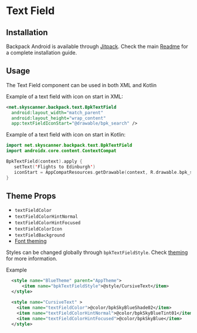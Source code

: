 # Text Field

## Installation

Backpack Android is available through [Jitpack](https://jitpack.io/#Skyscanner/backpack-android). Check the main [Readme](https://github.com/skyscanner/backpack-android#installation) for a complete installation guide.

## Usage

The Text Field component can be used in both XML and Kotlin

Example of a text field with icon on start in XML:

```xml
<net.skyscanner.backpack.text.BpkTextField
  android:layout_width="match_parent"
  android:layout_height="wrap_content"
  app:textFieldIconStart="@drawable/bpk_search" />
```

Example of a text field with icon on start in Kotlin:

```Kotlin
import net.skyscanner.backpack.text.BpkTextField
import androidx.core.content.ContextCompat

BpkTextField(context).apply {
   setText('Flights to Edinburgh')
   iconStart = AppCompatResources.getDrawable(context, R.drawable.bpk_search)
}
```


## Theme Props

- `textFieldColor`
- `textFieldColorHintNormal`
- `textFieldColorHintFocused`
- `textFieldColorIcon`
- `textFieldBackground`
- [Font theming](https://github.com/Skyscanner/backpack-android/blob/master/docs/Text/README.md)

Styles can be changed globally through `bpkTextFieldStyle`. Check [theming](https://github.com/Skyscanner/backpack-android/blob/master/docs/THEMING.md) for more information.

Example

```xml
  <style name="BlueTheme" parent="AppTheme">
      <item name="bpkTextFieldStyle">@style/CursiveText</item>
  </style>

  <style name="CursiveText" >
    <item name="textFieldColor">@color/bpkSkyBlueShade02</item>
    <item name="textFieldColorHintNormal">@color/bpkSkyBlueTint01</item>
    <item name="textFieldColorHintFocused">@color/bpkSkyBlue</item>
  </style>
```
